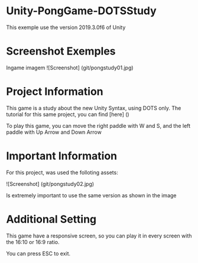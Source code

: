 # Unity-PongGame-DOTSStudy

This exemple use the version 2019.3.0f6 of Unity

# Screenshot Exemples

Ingame imagem
![Screenshot] (git/pongstudy01.jpg)

# Project Information

This game is a study about the new Unity Syntax, using DOTS only. The tutorial for this same project, you can find [here] ()

To play this game, you can move the right paddle with W and S, and the left paddle with Up Arrow and Down Arrow

# Important Information

For this project, was used the folloting assets:

![Screenshot] (git/pongstudy02.jpg)

Is extremely important to use the same version as shown in the image

# Additional Setting

This game have a responsive screen, so you can play it in every screen with the 16:10 or 16:9 ratio.

You can press ESC to exit.
